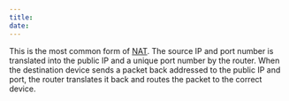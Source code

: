 ```yaml
---
title: 
date: 
---
```


This is the most common form of [NAT](2020-11-05--14-26-29Z--network_address_translation.md).
The source IP and port number is translated into the public IP and a unique port number by the router. When the destination device sends a packet back addressed to the public IP and port, the router translates it back and routes the packet to the correct device.

